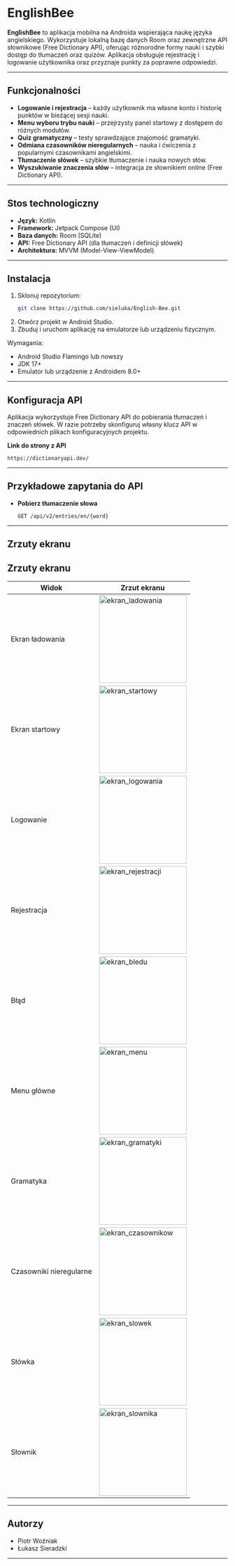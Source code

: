 # EnglishBee

**EnglishBee** to aplikacja mobilna na Androida wspierająca naukę języka angielskiego. Wykorzystuje lokalną bazę danych Room oraz zewnętrzne API słownikowe (Free Dictionary API), oferując różnorodne formy nauki i szybki dostęp do tłumaczeń oraz quizów. Aplikacja obsługuje rejestrację i logowanie użytkownika oraz przyznaje punkty za poprawne odpowiedzi.

---

## Funkcjonalności

- **Logowanie i rejestracja** – każdy użytkownik ma własne konto i historię punktów w bieżącej sesji nauki.
- **Menu wyboru trybu nauki** – przejrzysty panel startowy z dostępem do różnych modułów.
- **Quiz gramatyczny** – testy sprawdzające znajomość gramatyki.
- **Odmiana czasowników nieregularnych** – nauka i ćwiczenia z popularnymi czasownikami angielskimi.
- **Tłumaczenie słówek** – szybkie tłumaczenie i nauka nowych słów.
- **Wyszukiwanie znaczenia słów** – integracja ze słownikiem online (Free Dictionary API).

---

## Stos technologiczny

- **Język:** Kotlin
- **Framework:** Jetpack Compose (UI)
- **Baza danych:** Room (SQLite)
- **API:** Free Dictionary API (dla tłumaczeń i definicji słówek)
- **Architektura:** MVVM (Model-View-ViewModel)

---

## Instalacja

1. Sklonuj repozytorium:
   ```bash
   git clone https://github.com/sieluka/English-Bee.git
   ```
2. Otwórz projekt w Android Studio.
3. Zbuduj i uruchom aplikację na emulatorze lub urządzeniu fizycznym.

Wymagania:
- Android Studio Flamingo lub nowszy
- JDK 17+
- Emulator lub urządzenie z Androidem 8.0+

---

## Konfiguracja API

Aplikacja wykorzystuje Free Dictionary API do pobierania tłumaczeń i znaczeń słówek. W razie potrzeby skonfiguruj własny klucz API w odpowiednich plikach konfiguracyjnych projektu.

**Link do strony z API**
```
https://dictionaryapi.dev/
```

---

## Przykładowe zapytania do API

- **Pobierz tłumaczenie słowa**
  ```http
  GET /api/v2/entries/en/{word}
  ```
---

## Zrzuty ekranu

<h2>Zrzuty ekranu</h2>
<table>
  <thead>
    <tr>
      <th>Widok</th>
      <th>Zrzut ekranu</th>
    </tr>
  </thead>
  <tbody>
    <tr>
      <td>Ekran ładowania</td>
      <td><img src="https://github.com/user-attachments/assets/25d20f21-c39f-4752-b2e3-3de2303f0700" alt="ekran_ladowania" width="200"></td>
    </tr>
    <tr>
      <td>Ekran startowy</td>
      <td><img src="https://github.com/user-attachments/assets/cc487d8f-266a-482b-b3a6-e91f51176d6c" alt="ekran_startowy" width="200"></td>
    </tr>
    <tr>
      <td>Logowanie</td>
      <td><img src="https://github.com/user-attachments/assets/816dea0f-4f2b-4c5b-b867-c696522ead10" alt="ekran_logowania" width="200"></td>
    </tr>
    <tr>
      <td>Rejestracja</td>
      <td><img src="https://github.com/user-attachments/assets/2f6bbb67-0c91-436a-a7e5-172588d4e059" alt="ekran_rejestracji" width="200"></td>
    </tr>
    <tr>
      <td>Błąd</td>
      <td><img src="https://github.com/user-attachments/assets/1be4551e-24f3-481a-b8be-835b08ace0ce" alt="ekran_bledu" width="200"></td>
    </tr>
    <tr>
      <td>Menu główne</td>
      <td><img src="https://github.com/user-attachments/assets/4c63aa91-16c9-46bf-b703-f6ab85e73796" alt="ekran_menu" width="200"></td>
    </tr>
    <tr>
      <td>Gramatyka</td>
      <td><img src="https://github.com/user-attachments/assets/2c0cd9b6-4044-41ba-b723-f53b9ac030d2" alt="ekran_gramatyki" width="200"></td>
    </tr>
    <tr>
      <td>Czasowniki nieregularne</td>
      <td><img src="https://github.com/user-attachments/assets/7785af33-e83a-4886-9807-bf96b5456efb" alt="ekran_czasownikow" width="200"></td>
    </tr>
    <tr>
      <td>Słówka</td>
      <td><img src="https://github.com/user-attachments/assets/eba2372f-1042-4dae-a0a9-254b0f0fd964" alt="ekran_slowek" width="200"></td>
    </tr>
    <tr>
      <td>Słownik</td>
      <td><img src="https://github.com/user-attachments/assets/d43e30ba-4b6b-45d4-8e1b-3889c840838f" alt="ekran_slownika" width="200"></td>
    </tr>
  </tbody>
</table>

---

## Autorzy

- Piotr Woźniak
- Łukasz Sieradzki

---
